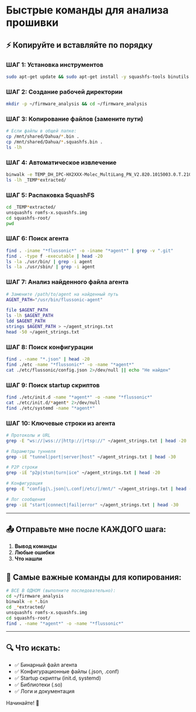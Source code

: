 # Быстрые команды для анализа прошивки

## ⚡ Копируйте и вставляйте по порядку

### ШАГ 1: Установка инструментов
```bash
sudo apt-get update && sudo apt-get install -y squashfs-tools binutils file binwalk unzip python3 tree
```

### ШАГ 2: Создание рабочей директории
```bash
mkdir -p ~/firmware_analysis && cd ~/firmware_analysis
```

### ШАГ 3: Копирование файлов (замените пути)
```bash
# Если файлы в общей папке:
cp /mnt/shared/Dahua/*.bin .
cp /mnt/shared/Dahua/*.squashfs.bin .
ls -lh
```

### ШАГ 4: Автоматическое извлечение
```bash
binwalk -e TEMP_DH_IPC-HX2XXX-Molec_MultiLang_PN_V2.820.1015003.0.T.210928.bin
ls -lh _TEMP*extracted/
```

### ШАГ 5: Распаковка SquashFS
```bash
cd _TEMP*extracted/
unsquashfs romfs-x.squashfs.img
cd squashfs-root/
pwd
```

### ШАГ 6: Поиск агента
```bash
find . -iname "*flussonic*" -o -iname "*agent*" | grep -v ".git"
find . -type f -executable | head -20
ls -la ./usr/bin/ | grep -i agent
ls -la ./usr/sbin/ | grep -i agent
```

### ШАГ 7: Анализ найденного файла агента
```bash
# Замените /path/to/agent на найденный путь
AGENT_PATH="/usr/bin/flussonic-agent"

file $AGENT_PATH
ls -lh $AGENT_PATH
ldd $AGENT_PATH
strings $AGENT_PATH > ~/agent_strings.txt
head -50 ~/agent_strings.txt
```

### ШАГ 8: Поиск конфигурации
```bash
find . -name "*.json" | head -20
find ./etc -name "*flussonic*" -o -name "*agent*"
cat ./etc/flussonic/config.json 2>/dev/null || echo "Не найден"
```

### ШАГ 9: Поиск startup скриптов
```bash
find ./etc/init.d -name "*agent*" -o -name "*flussonic*"
cat ./etc/init.d/*agent* 2>/dev/null
find ./etc/systemd -name "*agent*"
```

### ШАГ 10: Ключевые строки из агента
```bash
# Протоколы и URL
grep -E "ws://|wss://|http://|rtsp://" ~/agent_strings.txt | head -20

# Параметры туннеля
grep -iE "tunnel|port|server|host" ~/agent_strings.txt | head -30

# P2P строки
grep -iE "p2p|stun|turn|ice" ~/agent_strings.txt | head -20

# Конфигурация
grep -E "config|\.json|\.conf|/etc/|/mnt/" ~/agent_strings.txt | head -30

# Лог сообщения
grep -iE "start|connect|fail|error" ~/agent_strings.txt | head -30
```

---

## 📤 Отправьте мне после КАЖДОГО шага:

1. **Вывод команды**
2. **Любые ошибки**
3. **Что нашли**

## 🎯 Самые важные команды для копирования:

```bash
# ВСЕ В ОДНОМ (выполните последовательно):
cd ~/firmware_analysis
binwalk -e *.bin
cd _*extracted/
unsquashfs romfs-x.squashfs.img
cd squashfs-root/
find . -name "*agent*" -o -name "*flussonic*"
```

---

## 🔍 Что искать:

- ✅ Бинарный файл агента
- ✅ Конфигурационные файлы (.json, .conf)
- ✅ Startup скрипты (init.d, systemd)
- ✅ Библиотеки (.so)
- ✅ Логи и документация

Начинайте! 🚀
